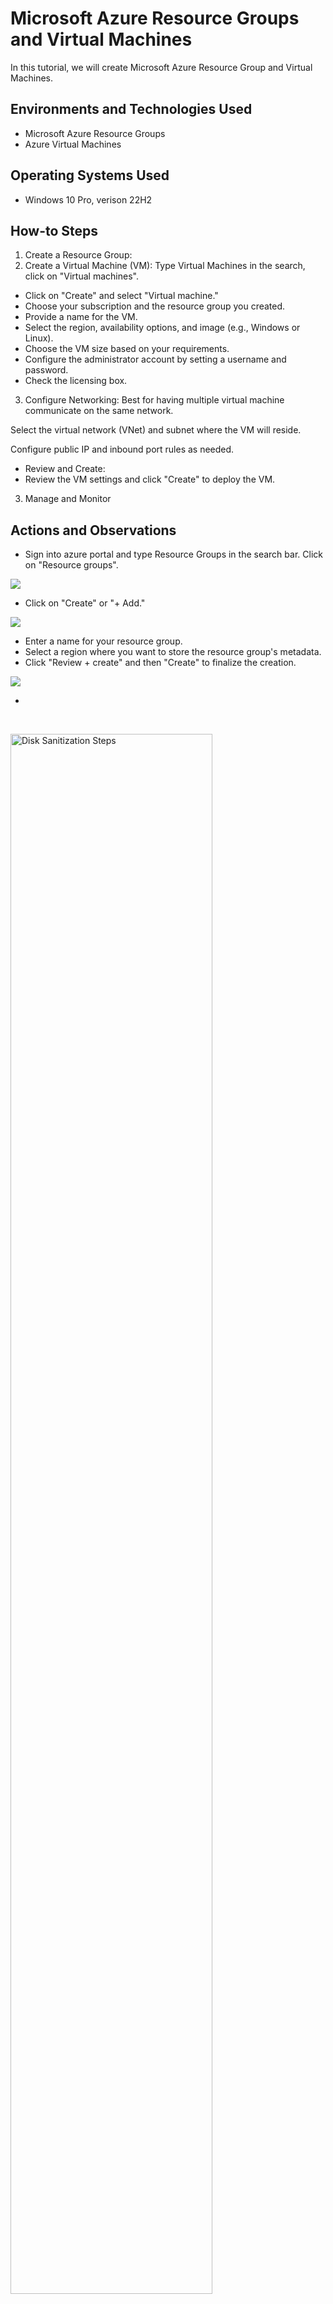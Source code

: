 <p align="center">

</p>

<h1>Microsoft Azure Resource Groups and Virtual Machines</h1>
In this tutorial, we will create Microsoft Azure Resource Group and Virtual Machines. <br />

<h2>Environments and Technologies Used</h2>

- Microsoft Azure Resource Groups
- Azure Virtual Machines

<h2>Operating Systems Used </h2>

- Windows 10 Pro, verison 22H2

<h2>How-to Steps</h2>

1. Create a Resource Group:
2. Create a Virtual Machine (VM):
   Type Virtual Machines in the search, click on "Virtual machines".

- Click on "Create" and select "Virtual machine."
- Choose your subscription and the resource group you created.
- Provide a name for the VM.
- Select the region, availability options, and image (e.g., Windows or Linux).
- Choose the VM size based on your requirements.
- Configure the administrator account by setting a username and password.
- Check the licensing box.

3. Configure Networking:
Best for having multiple virtual machine communicate on the same network.

Select the virtual network (VNet) and subnet where the VM will reside.

Configure public IP and inbound port rules as needed.
- Review and Create:
- Review the VM settings and click "Create" to deploy the VM.
3. Manage and Monitor
  
<h2>Actions and Observations</h2>

- Sign into azure portal and type Resource Groups in the search bar. Click on "Resource groups".
  
<p>  
<img src="https://imgur.com/SXhn5to.png"/>
</p>

- Click on "Create" or "+ Add."

<p> 
<img src="https://imgur.com/alN5XYF.png"/>
</p>

- Enter a name for your resource group.
- Select a region where you want to store the resource group's metadata.
- Click "Review + create" and then "Create" to finalize the creation.

<p> 
<img src="https://imgur.com/lcAZ9f4.png"/>
</p>
<p>

- 
</p>
<br />

<p>
<img src="https://i.imgur.com/DJmEXEB.png" height="80%" width="80%" alt="Disk Sanitization Steps"/>
</p>
<p>
Lorem ipsum dolor sit amet, consectetur adipiscing elit, sed do eiusmod tempor incididunt ut labore et dolore magna aliqua. Ut enim ad minim veniam, quis nostrud exercitation ullamco laboris nisi ut aliquip ex ea commodo consequat. Duis aute irure dolor in reprehenderit in voluptate velit esse cillum dolore eu fugiat nulla pariatur.
</p>
<br />

<p>
<img src="https://i.imgur.com/DJmEXEB.png" height="80%" width="80%" alt="Disk Sanitization Steps"/>
</p>
<p>
Lorem ipsum dolor sit amet, consectetur adipiscing elit, sed do eiusmod tempor incididunt ut labore et dolore magna aliqua. Ut enim ad minim veniam, quis nostrud exercitation ullamco laboris nisi ut aliquip ex ea commodo consequat. Duis aute irure dolor in reprehenderit in voluptate velit esse cillum dolore eu fugiat nulla pariatur.
</p>
<br />
